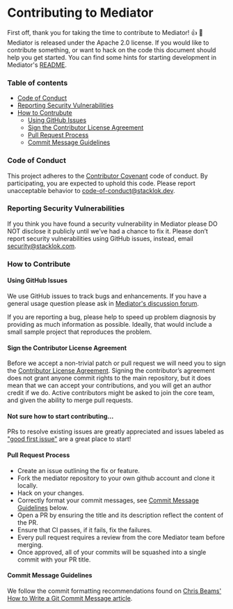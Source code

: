 
# Contributing to Mediator
First off, thank you for taking the time to contribute to Mediator! :+1: :tada: Mediator is released under the Apache 2.0 license. If you would like to contribute something, or want to hack on the code this document should help you get started. You can find some hints for starting development in Mediator's  [README](https://github.com/stacklok/mediator/blob/main/README.md).

### Table of contents 
* [Code of Conduct](#Code-of-Conduct)
* [Reporting Security Vulnerabilities](#Reporting-Security-Vulnerabilities)
* [How to Contrubute](How-to-Contribute)
  * [Using GitHub Issues](#Using-GitHub-Issues)
  * [Sign the Contributor License Agreement](#Sign-the-Contributor-License-Agreement)
  * [Pull Request Process](#Pull-Request-Process)
  * [Commit Message Guidelines](#Commit-Message-Guidelines)
  

### Code of Conduct
This project adheres to the [Contributor Covenant](https://github.com/stacklok/mediator/blob/main/CODE_OF_CONDUCT.md) code of conduct. By participating, you are expected to uphold this code. Please report unacceptable behavior to code-of-conduct@stacklok.dev.

### Reporting Security Vulnerabilities
If you think you have found a security vulnerability in Mediator please DO NOT disclose it publicly until we’ve had a chance to fix it. Please don’t report security vulnerabilities using GitHub issues, instead, email security@stacklok.com.

### How to Contribute

#### Using GitHub Issues
We use GitHub issues to track bugs and enhancements. If you have a general usage question please ask in [Mediator's discussion forum](https://github.com/stacklok/mediator/discussions). 

If you are reporting a bug, please help to speed up problem diagnosis by providing as much information as possible. Ideally, that would include a small sample project that reproduces the problem.

#### Sign the Contributor License Agreement
Before we accept a non-trivial patch or pull request we will need you to sign the [Contributor License Agreement](https://github.com/stacklok/mediator). Signing the contributor’s agreement does not grant anyone commit rights to the main repository, but it does mean that we can accept your contributions, and you will get an author credit if we do. Active contributors might be asked to join the core team, and given the ability to merge pull requests.

#### Not sure how to start contributing...
PRs to resolve existing issues are greatly appreciated and issues labeled as ["good first issue"](https://github.com/stacklok/mediator/issues?q=is%3Aopen+is%3Aissue+label%3A%22good+first+issue%22) are a great place to start!

#### Pull Request Process
* Create an issue outlining the fix or feature.
* Fork the mediator repository to your own github account and clone it locally.
* Hack on your changes.
* Correctly format your commit messages, see [Commit Message Guidelines](#Commit-Message-Guidelines) below.
* Open a PR by ensuring the title and its description reflect the content of the PR.
* Ensure that CI passes, if it fails, fix the failures.
* Every pull request requires a review from the core Mediator team before merging.
* Once approved, all of your commits will be squashed into a single commit with your PR title.

#### Commit Message Guidelines
We follow the commit formatting recommendations found on [Chris Beams' How to Write a Git Commit Message article](https://chris.beams.io/posts/git-commit/).


